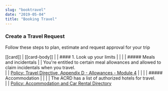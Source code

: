 ```yaml
---
slug: "booktravel"
date: "2019-05-04"
title: "Booking Travel"
---
```


### Create a Travel Request

Follow these steps to plan, estimate and request approval for your trip

[[card]]
| [[card-body]]
| | #### 1. Look up your limits
| | 
| | ##### Meals and incidentals
| | You're entitled to certain meal allowances and allowed to claim incidentals when you travel.  
| | [Policy: Travel Directive, Appendix D - Allowances - Module 4](https://www.njc-cnm.gc.ca/directive/app_d/en)
| | 
| | ##### Accommodation
| |
| | The ACRD has a list of authorized hotels for travel.  
| | [Policy: Accommodation and Car Rental Directory](http://rehelv-acrd.tpsgc-pwgsc.gc.ca/acrds/index-eng.aspx)
